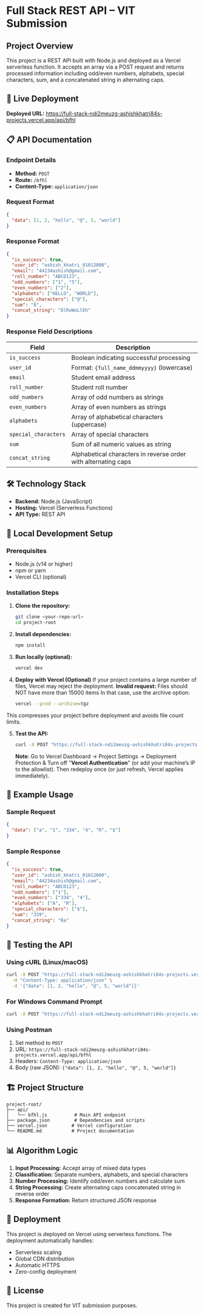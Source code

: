 # Full Stack REST API – VIT Submission

## Project Overview

This project is a REST API built with Node.js and deployed as a Vercel serverless function. It accepts an array via a POST request and returns processed information including odd/even numbers, alphabets, special characters, sum, and a concatenated string in alternating caps.

## 🚀 Live Deployment

**Deployed URL:** https://full-stack-ndi2meuzg-ashishkhatri84s-projects.vercel.app/api/bfhl

## 📋 API Documentation

### Endpoint Details
- **Method:** `POST`
- **Route:** `/bfhl`
- **Content-Type:** `application/json`

### Request Format
```json
{
  "data": [1, 2, "hello", "@", 5, "world"]
}
```

### Response Format
```json
{
  "is_success": true,
  "user_id": "ashish_khatri_01012000",
  "email": "44234ashish@gmail.com",
  "roll_number": "ABCD123",
  "odd_numbers": ["1", "5"],
  "even_numbers": ["2"],
  "alphabets": ["HELLO", "WORLD"],
  "special_characters": ["@"],
  "sum": "8",
  "concat_string": "DlRoWoLlEh"
}
```

### Response Field Descriptions

| Field | Description |
|-------|-------------|
| `is_success` | Boolean indicating successful processing |
| `user_id` | Format: `{full_name_ddmmyyyy}` (lowercase) |
| `email` | Student email address |
| `roll_number` | Student roll number |
| `odd_numbers` | Array of odd numbers as strings |
| `even_numbers` | Array of even numbers as strings |
| `alphabets` | Array of alphabetical characters (uppercase) |
| `special_characters` | Array of special characters |
| `sum` | Sum of all numeric values as string |
| `concat_string` | Alphabetical characters in reverse order with alternating caps |

## 🛠️ Technology Stack

- **Backend:** Node.js (JavaScript)
- **Hosting:** Vercel (Serverless Functions)
- **API Type:** REST API

## 🔧 Local Development Setup

### Prerequisites
- Node.js (v14 or higher)
- npm or yarn
- Vercel CLI (optional)

### Installation Steps

1. **Clone the repository:**
   ```bash
   git clone <your-repo-url>
   cd project-root
   ```

2. **Install dependencies:**
   ```bash
   npm install
   ```

3. **Run locally (optional):**
   ```bash
   vercel dev
   ```

4. **Deploy with Vercel (Optional)**
   If your project contains a large number of files, Vercel may reject the deployment.
   __Invalid request:__ Files should NOT have more than 15000 items
   In that case, use the archive option:
   ```bash
   vercel --prod --archive=tgz
   ```
  This compresses your project before deployment and avoids file count limits.
  
5. **Test the API:**
   ```bash
   curl -X POST "https://full-stack-ndi2meuzg-ashishkhatri84s-projects.vercel.app/api/bfhl" -H "Content-Type: application/json" -d "{\"data\": [1, 2, \"hello\", \"@\", 5, \"world\"]}"
   ```
   **Note**: Go to Vercel Dashboard → Project Settings → Deployment Protection & Turn off "**Vercel Authentication**" (or add your machine’s IP to the allowlist).
   Then redeploy once (or just refresh, Vercel applies immediately).

## 📝 Example Usage

### Sample Request
```json
{
  "data": ["a", "1", "334", "4", "R", "$"]
}
```

### Sample Response
```json
{
  "is_success": true,
  "user_id": "ashish_khatri_01012000",
  "email": "44234ashish@gmail.com",
  "roll_number": "ABCD123",
  "odd_numbers": ["1"],
  "even_numbers": ["334", "4"],
  "alphabets": ["A", "R"],
  "special_characters": ["$"],
  "sum": "339",
  "concat_string": "Ra"
}
```

## 🧪 Testing the API

### Using cURL (Linux/macOS)
```bash
curl -X POST "https://full-stack-ndi2meuzg-ashishkhatri84s-projects.vercel.app/api/bfhl" \
  -H "Content-Type: application/json" \
  -d '{"data": [1, 2, "hello", "@", 5, "world"]}'
```
### For Windows Command Prompt
```bash
curl -X POST "https://full-stack-ndi2meuzg-ashishkhatri84s-projects.vercel.app/api/bfhl" -H "Content-Type: application/json" -d "{\"data\": [1, 2, \"hello\", \"@\", 5, \"world\"]}"
```

### Using Postman
1. Set method to `POST`
2. URL: `https://full-stack-ndi2meuzg-ashishkhatri84s-projects.vercel.app/api/bfhl`
3. Headers: `Content-Type: application/json`
4. Body (raw JSON): `{"data": [1, 2, "hello", "@", 5, "world"]}`

## 🏗️ Project Structure

```
project-root/
├── api/
│   └── bfhl.js          # Main API endpoint
├── package.json         # Dependencies and scripts
├── vercel.json         # Vercel configuration
└── README.md           # Project documentation
```

## 📊 Algorithm Logic

1. **Input Processing:** Accept array of mixed data types
2. **Classification:** Separate numbers, alphabets, and special characters
3. **Number Processing:** Identify odd/even numbers and calculate sum
4. **String Processing:** Create alternating caps concatenated string in reverse order
5. **Response Formation:** Return structured JSON response

## 🚀 Deployment

This project is deployed on Vercel using serverless functions. The deployment automatically handles:
- Serverless scaling
- Global CDN distribution
- Automatic HTTPS
- Zero-config deployment

## 📄 License

This project is created for VIT submission purposes.

